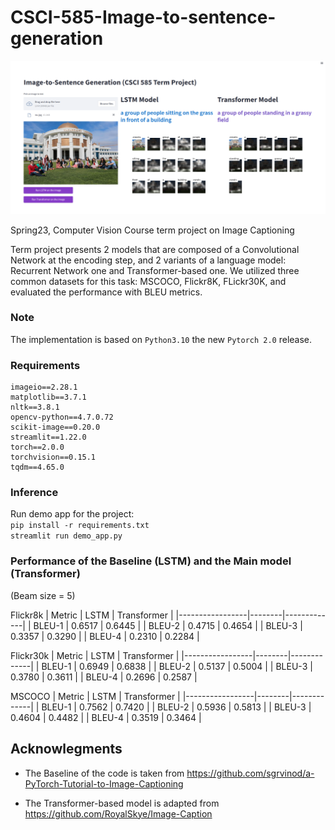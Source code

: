 # CSCI-585-Image-to-sentence-generation

![alt text](https://github.com/Batyr1203/CSCI-585-Image-to-sentence-generation/blob/main/images/demo.png?raw=true)

Spring23, Computer Vision Course term project on Image Captioning

Term project presents 2 models that are composed of a Convolutional Network at the encoding step, and 2 variants of a language model: Recurrent Network one and Transformer-based one. We utilized three common datasets for this task: MSCOCO, Flickr8K, FLickr30K, and evaluated the performance with BLEU metrics.

### Note
The implementation is based on `Python3.10` the new `Pytorch 2.0` release.


### Requirements
```h5py==3.8.0
imageio==2.28.1
matplotlib==3.7.1
nltk==3.8.1
opencv-python==4.7.0.72
scikit-image==0.20.0
streamlit==1.22.0
torch==2.0.0
torchvision==0.15.1
tqdm==4.65.0
```

### Inference
Run demo app for the project: \
`pip install -r requirements.txt` \
`streamlit run demo_app.py`


### Performance of the Baseline (LSTM) and the Main model (Transformer)
(Beam size = 5)

Flickr8k
| Metric          | LSTM   | Transformer |
|-----------------|--------|-------------|
| BLEU-1          | 0.6517 | 0.6445      |
| BLEU-2          | 0.4715 | 0.4654      |
| BLEU-3          | 0.3357 | 0.3290      |
| BLEU-4          | 0.2310 | 0.2284      |

Flickr30k
| Metric          | LSTM   | Transformer |
|-----------------|--------|-------------|
| BLEU-1          | 0.6949 | 0.6838      |
| BLEU-2          | 0.5137 | 0.5004      |
| BLEU-3          | 0.3780 | 0.3611      |
| BLEU-4          | 0.2696 | 0.2587      |

MSCOCO
| Metric          | LSTM   | Transformer |
|-----------------|--------|-------------|
| BLEU-1          | 0.7562 | 0.7420      |
| BLEU-2          | 0.5936 | 0.5813      |
| BLEU-3          | 0.4604 | 0.4482      |
| BLEU-4          | 0.3519 | 0.3464      |


## Acknowlegments
- The Baseline of the code is taken from https://github.com/sgrvinod/a-PyTorch-Tutorial-to-Image-Captioning

- The Transformer-based model is adapted from https://github.com/RoyalSkye/Image-Caption
